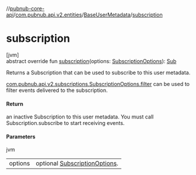 //[pubnub-core-api](../../../index.md)/[com.pubnub.api.v2.entities](../index.md)/[BaseUserMetadata](index.md)/[subscription](subscription.md)

# subscription

[jvm]\
abstract override fun [subscription](subscription.md)(options: [SubscriptionOptions](../../com.pubnub.api.v2.subscriptions/-subscription-options/index.md)): [Sub](index.md)

Returns a Subscription that can be used to subscribe to this user metadata.

[com.pubnub.api.v2.subscriptions.SubscriptionOptions.filter](../../com.pubnub.api.v2.subscriptions/-subscription-options/-companion/filter.md) can be used to filter events delivered to the subscription.

#### Return

an inactive Subscription to this user metadata. You must call Subscription.subscribe to start receiving events.

#### Parameters

jvm

| | |
|---|---|
| options | optional [SubscriptionOptions](../../com.pubnub.api.v2.subscriptions/-subscription-options/index.md). |
